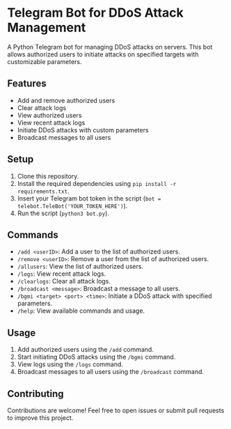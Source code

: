 # Telegram Bot for DDoS Attack Management

A Python Telegram bot for managing DDoS attacks on servers. This bot allows authorized users to initiate attacks on specified targets with customizable parameters.

## Features

- Add and remove authorized users
- Clear attack logs
- View authorized users
- View recent attack logs
- Initiate DDoS attacks with custom parameters
- Broadcast messages to all users

## Setup

1. Clone this repository.
2. Install the required dependencies using `pip install -r requirements.txt`.
3. Insert your Telegram bot token in the script (`bot = telebot.TeleBot('YOUR_TOKEN_HERE')`).
4. Run the script (`python3 bot.py`).

## Commands

- `/add <userID>`: Add a user to the list of authorized users.
- `/remove <userID>`: Remove a user from the list of authorized users.
- `/allusers`: View the list of authorized users.
- `/logs`: View recent attack logs.
- `/clearlogs`: Clear all attack logs.
- `/broadcast <message>`: Broadcast a message to all users.
- `/bgmi <target> <port> <time>`: Initiate a DDoS attack with specified parameters.
- `/help`: View available commands and usage.

## Usage

1. Add authorized users using the `/add` command.
2. Start initiating DDoS attacks using the `/bgmi` command.
3. View logs using the `/logs` command.
4. Broadcast messages to all users using the `/broadcast` command.

## Contributing

Contributions are welcome! Feel free to open issues or submit pull requests to improve this project.
